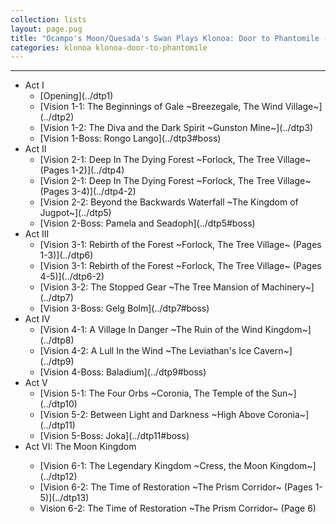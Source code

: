```yaml
---
collection: lists
layout: page.pug
title: "Ocampo's Moon/Quesada's Swan Plays Klonoa: Door to Phantomile - Masterlist"
categories: klonoa klonoa-door-to-phantomile
---
```


---

<ul class="section-wrapper">
	<li><span class="section-no">Act I</span>
		<ul class="masterlink-wrapper">
			<li>[Opening](../dtp1)</li>
			<li>[Vision 1-1: The Beginnings of Gale ~Breezegale, The Wind Village~](../dtp2)</li>
			<li>[Vision 1-2: The Diva and the Dark Spirit ~Gunston Mine~](../dtp3)</li>
			<li>[Vision 1-Boss: Rongo Lango](../dtp3#boss)</li>
		</ul>
	</li>
	<li><span class="section-no">Act II</span>
		<ul class="masterlink-wrapper">
			<li>[Vision 2-1: Deep In The Dying Forest ~Forlock, The Tree Village~ (Pages 1-2)](../dtp4)</li>
			<li>[Vision 2-1: Deep In The Dying Forest ~Forlock, The Tree Village~ (Pages 3-4)](../dtp4-2)</li>
			<li>[Vision 2-2: Beyond the Backwards Waterfall ~The Kingdom of Jugpot~](../dtp5)</li>
			<li>[Vision 2-Boss: Pamela and Seadoph](../dtp5#boss)</li>
		</ul>
	</li>
	<li><span class="section-no">Act III</span>
		<ul class="masterlink-wrapper">
			<li>[Vision 3-1: Rebirth of the Forest ~Forlock, The Tree Village~ (Pages 1-3)](../dtp6)</li>
			<li>[Vision 3-1: Rebirth of the Forest ~Forlock, The Tree Village~ (Pages 4-5)](../dtp6-2)</li>
			<li>[Vision 3-2: The Stopped Gear ~The Tree Mansion of Machinery~](../dtp7)</li>
			<li>[Vision 3-Boss: Gelg Bolm](../dtp7#boss)</li>
		</ul>
	</li>
	<li><span class="section-no">Act IV</span>
		<ul class="masterlink-wrapper">
			<li>[Vision 4-1: A Village In Danger ~The Ruin of the Wind Kingdom~](../dtp8)</li>
			<li>[Vision 4-2: A Lull In the Wind ~The Leviathan's Ice Cavern~](../dtp9)</li>
			<li>[Vision 4-Boss: Baladium](../dtp9#boss)
		</ul>
	</li>
	<li><span class="section-no">Act V</span>
		<ul class="masterlink-wrapper">
			<li>[Vision 5-1: The Four Orbs ~Coronia, The Temple of the Sun~](../dtp10)</li>
			<li>[Vision 5-2: Between Light and Darkness ~High Above Coronia~](../dtp11)</li>
			<li>[Vision 5-Boss: Joka](../dtp11#boss)
		</ul>
	</li>
	<li><span class="section-no">Act VI: The Moon Kingdom</span></li>
		<ul class="masterlink-wrapper">
			<li>[Vision 6-1: The Legendary Kingdom ~Cress, the Moon Kingdom~](../dtp12)</li>
			<li>[Vision 6-2: The Time of Restoration ~The Prism Corridor~ (Pages 1-5)](../dtp13)</li>
			<li>Vision 6-2: The Time of Restoration ~The Prism Corridor~ (Page 6)</li>
			<!--<li>Vision 6-Boss: Ghadius</li>-->
			<!--<li>Final Vision-Pre:</li>
			<li>Final Vision:</li>-->
		</ul>
	</li>
</ul>
